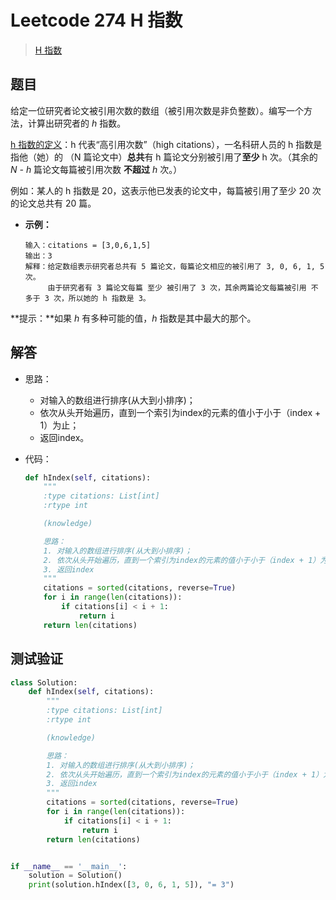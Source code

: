 # Leetcode 274 H 指数

> [H 指数](https://leetcode-cn.com/problems/h-index/)

## 题目

给定一位研究者论文被引用次数的数组（被引用次数是非负整数）。编写一个方法，计算出研究者的 *h* 指数。

[h 指数的定义](https://baike.baidu.com/item/h-index/3991452?fr=aladdin)：h 代表“高引用次数”（high citations），一名科研人员的 h 指数是指他（她）的 （N 篇论文中）**总共**有 h 篇论文分别被引用了**至少** h 次。（其余的 *N - h* 篇论文每篇被引用次数 **不超过** *h* 次。）

例如：某人的 h 指数是 20，这表示他已发表的论文中，每篇被引用了至少 20 次的论文总共有 20 篇。

- **示例：**

  ```
  输入：citations = [3,0,6,1,5]
  输出：3 
  解释：给定数组表示研究者总共有 5 篇论文，每篇论文相应的被引用了 3, 0, 6, 1, 5 次。
       由于研究者有 3 篇论文每篇 至少 被引用了 3 次，其余两篇论文每篇被引用 不多于 3 次，所以她的 h 指数是 3。
  ```

**提示：**如果 *h* 有多种可能的值，*h* 指数是其中最大的那个。

## 解答

- 思路：

  - 对输入的数组进行排序(从大到小排序)；
  - 依次从头开始遍历，直到一个索引为index的元素的值小于小于（index + 1）为止；
  - 返回index。

- 代码：

  ```python
  def hIndex(self, citations):
      """
      :type citations: List[int]
      :rtype int
  
      (knowledge)
  
      思路：
      1. 对输入的数组进行排序(从大到小排序)；
      2. 依次从头开始遍历，直到一个索引为index的元素的值小于小于（index + 1）为止；
      3. 返回index
      """
      citations = sorted(citations, reverse=True)
      for i in range(len(citations)):
          if citations[i] < i + 1:
              return i
      return len(citations)
  ```

## 测试验证

```python
class Solution:
    def hIndex(self, citations):
        """
        :type citations: List[int]
        :rtype int

        (knowledge)

        思路：
        1. 对输入的数组进行排序(从大到小排序)；
        2. 依次从头开始遍历，直到一个索引为index的元素的值小于小于（index + 1）为止；
        3. 返回index
        """
        citations = sorted(citations, reverse=True)
        for i in range(len(citations)):
            if citations[i] < i + 1:
                return i
        return len(citations)


if __name__ == '__main__':
    solution = Solution()
    print(solution.hIndex([3, 0, 6, 1, 5]), "= 3")
```

